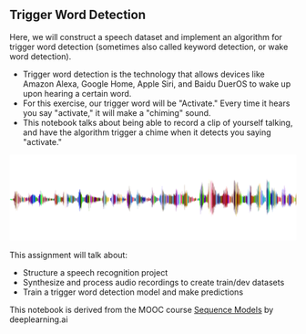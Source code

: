 ## Trigger Word Detection

Here, we will construct a speech dataset and implement an algorithm for trigger word detection (sometimes also called keyword detection, or wake word detection). 

* Trigger word detection is the technology that allows devices like Amazon Alexa, Google Home, Apple Siri, and Baidu DuerOS to wake up upon hearing a certain word.  
* For this exercise, our trigger word will be "Activate." Every time it hears you say "activate," it will make a "chiming" sound. 
* This notebook talks about being able to record a clip of yourself talking, and have the algorithm trigger a chime when it detects you saying "activate." 

<img src="images/sound.png" style="width:1000px;height:150px;">

This assignment will talk about: 
- Structure a speech recognition project
- Synthesize and process audio recordings to create train/dev datasets
- Train a trigger word detection model and make predictions

This notebook is derived from the MOOC course [Sequence Models](https://www.coursera.org/learn/nlp-sequence-models) by deeplearning.ai
